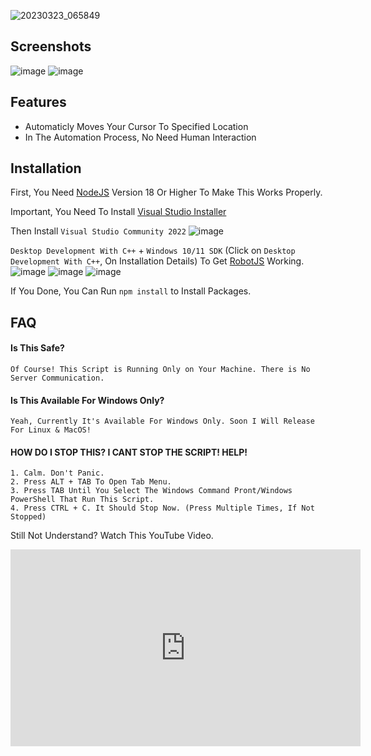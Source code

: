 
![20230323_065849](https://user-images.githubusercontent.com/50104357/227064998-ec8d4d43-3cdb-41c5-a9b7-d1491acbf963.png)


## Screenshots

![image](https://user-images.githubusercontent.com/50104357/227063771-f343e703-2bfe-4f21-a3e8-6e49a509efb7.png)
![image](https://user-images.githubusercontent.com/50104357/227063908-def9334e-057d-4833-bf6c-02c47dddc073.png)



## Features

- Automaticly Moves Your Cursor To Specified Location
- In The Automation Process, No Need Human Interaction

## Installation

First, You Need [NodeJS](https://nodejs.org/en/download) Version 18 Or Higher To Make This Works Properly.

Important, You Need To Install [Visual Studio Installer](https://visualstudio.microsoft.com/downloads/) 

Then Install `Visual Studio Community 2022`
![image](https://user-images.githubusercontent.com/50104357/227069168-73571ba6-b96a-4ca6-b2c0-53298f42cfd0.png)

`Desktop Development With C++` + `Windows 10/11 SDK` (Click on `Desktop Development With C++`, On Installation Details) To Get [RobotJS](https://www.npmjs.com/package/robotjs) Working.
![image](https://user-images.githubusercontent.com/50104357/227069243-d8e974fd-8472-4b69-a8c5-32781b46351a.png)
![image](https://user-images.githubusercontent.com/50104357/227069317-253fa46c-4b5f-41fe-b1d9-058713281293.png)
![image](https://user-images.githubusercontent.com/50104357/227069363-6b6b7453-8692-446b-aa92-447b25752c8d.png)

If You Done, You Can Run `npm install` to Install Packages.
    
## FAQ

#### Is This Safe?
    Of Course! This Script is Running Only on Your Machine. There is No Server Communication.

#### Is This Available For Windows Only?

    Yeah, Currently It's Available For Windows Only. Soon I Will Release For Linux & MacOS!

#### HOW DO I STOP THIS? I CANT STOP THE SCRIPT! HELP!

    1. Calm. Don't Panic.
    2. Press ALT + TAB To Open Tab Menu.
    3. Press TAB Until You Select The Windows Command Pront/Windows PowerShell That Run This Script.
    4. Press CTRL + C. It Should Stop Now. (Press Multiple Times, If Not Stopped)

Still Not Understand? Watch This YouTube Video.
<iframe width="560" height="315" src="https://www.youtube.com/embed/be5zuwn9nPs" title="YouTube video player" frameborder="0" allow="accelerometer; autoplay; clipboard-write; encrypted-media; gyroscope; picture-in-picture; web-share" allowfullscreen></iframe>
